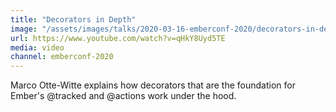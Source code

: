 ```yaml
---
title: "Decorators in Depth"
image: "/assets/images/talks/2020-03-16-emberconf-2020/decorators-in-depth.jpg"
url: https://www.youtube.com/watch?v=qHkY8Uyd5TE
media: video
channel: emberconf-2020
---
```


Marco Otte-Witte explains how decorators that are the foundation for Ember's
@tracked and @actions work under the hood.
